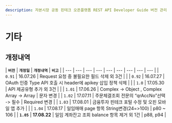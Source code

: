 ```yaml
---
description: 자본시장 공동 핀테크 오픈플랫폼 REST API Developer Guide 버전 관리
---
```


# 기타

## 개정내역

| **`버전`** | **`개정일`** | **`개정내역`** | **`비고`** |
| --- | --- | --- | --- | --- | --- | --- | --- | --- |
| `0.91` | 16.07.26 | Request 요청 중 불필요한 필드 삭제 외 3건 |  |
| `0.92` | 16.07.27 | OAuth 인증 Type API 호출 시 header에 apikey 삽입 정책 삭제 |  |
| `1.0` | 17.05.30 | API 제공유형 추가 외 3건 |  |
| `1.01` | 17.06.26 | Complex -&gt; Object, Complex Array -&gt; Array | 문자 변경 |
| `1.02` | 17.07.11 | 주문체결조회 전문의 “qrAccNo”선택 -&gt; 필수 | Required 변경 |
| `1.03` | 17.08.01 | 금융투자 핀테크 포털 수정 및 오핀 모바일 앱 추가  |  |
| `1.04` | 17.08.17 | 일임매매 page 항목 String변경\(24=&gt;100\) | p80 ~ 106 |
| **`1.05`** | **17.08.22** | 일임 계좌잔고 조회 balance 항목 제거 외 1건 | p88, p94 |



